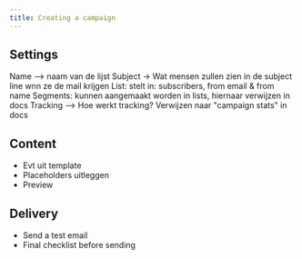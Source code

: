 ```yaml
---
title: Creating a campaign
---
```


## Settings

Name —> naam van de lijst
Subject -> Wat mensen zullen zien in de subject line wnn ze de mail krijgen
List: stelt in: subscribers, from email & from name
Segments: kunnen aangemaakt worden in lists, hiernaar verwijzen in docs
Tracking
--> Hoe werkt tracking? Verwijzen naar "campaign stats" in docs

## Content

- Evt uit template
- Placeholders uitleggen
- Preview

## Delivery

- Send a test email
- Final checklist before sending
